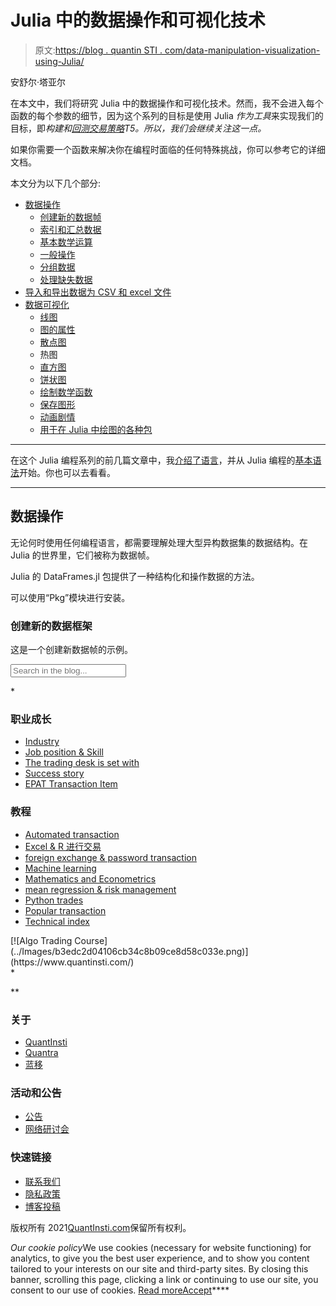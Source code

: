 # Julia 中的数据操作和可视化技术

> 原文:[https://blog . quantin STI . com/data-manipulation-visualization-using-Julia/](https://blog.quantinsti.com/data-manipulation-visualization-using-julia/)

安舒尔·塔亚尔

在本文中，我们将研究 Julia 中的数据操作和可视化技术。然而，我不会进入每个函数的每个参数的细节，因为这个系列的目标是使用 Julia *作为工具*来实现我们的目标，即*构建和[回测交易策略](https://quantra.quantinsti.com/course/backtesting-trading-strategies)T5。所以，我们会继续关注这一点。*

如果你需要一个函数来解决你在编程时面临的任何特殊挑战，你可以参考它的详细文档。

本文分为以下几个部分:

*   [数据操作](#data-manipulation)
    *   [创建新的数据帧](#creating-new-dataframes)
    *   [索引和汇总数据](#indexing-and-summarising-data)
    *   [基本数学运算](#basic-mathematical-operations)
    *   [一般操作](#general-operations)
    *   [分组数据](#grouping-data)
    *   [处理缺失数据](#dealing-with-missing-data)
*   [导入和导出数据为 CSV 和 excel 文件](#importing-and-exporting-data-as-csv-and-excel-files)
*   [数据可视化](#data-visualization)
    *   [线图](#line-plot)
    *   [图的属性](#attributes-of-a-plot)
    *   [散点图](#scatter-plot)
    *   热图
    *   [直方图](#histogram)
    *   [饼状图](#pie-chart)
    *   [绘制数学函数](#plotting-mathematical-functions)
    *   [保存图形](#saving-plots)
    *   [动画剧情](#animated-plots)
    *   [用于在 Julia 中绘图的各种包](#various-packages-for-plotting-in-julia)

* * *

在这个 Julia 编程系列的前几篇文章中，我[介绍了语言](/julia-programming/)，并从 Julia 编程的[基本语法](/julia-syntax/)开始。你也可以去看看。

* * *

## 数据操作

无论何时使用任何编程语言，都需要理解处理大型异构数据集的数据结构。在 Julia 的世界里，它们被称为数据帧。

Julia 的 DataFrames.jl 包提供了一种结构化和操作数据的方法。

可以使用“Pkg”模块进行安装。

### 创建新的数据框架

这是一个创建新数据帧的示例。

<aside id="sidebar" role="complementary" class="grid-30 tablet-grid-30 hide-on-tablet hide-on-mobile">

<section class="widget search custom-search">

<form action="" method="get" class="hide-on-tablet hide-on-mobile"><input type="text" name="s" value="" aria-label="search" class="search-field-mobile" placeholder="Search in the blog..." required=""> </form>

</section>

 *<section class="custom-side-bar">

### 职业成长

*   [Industry](https://blog.quantinsti.com/tag/industry)
*   [Job position & Skill](https://blog.quantinsti.com/tag/jobs-skills)
*   [The trading desk is set with](https://blog.quantinsti.com/tag/trading-desk-setup)
*   [Success story](https://blog.quantinsti.com/tag/success-stories)
*   [EPAT Transaction Item](https://blog.quantinsti.com/tag/epat-trading-projects)

### 教程

*   [Automated transaction](https://blog.quantinsti.com/tag/automated-trading)
*   [Excel & R 进行交易](https://blog.quantinsti.com/tag/excel-r-for-trading)
*   [foreign exchange & password transaction](https://blog.quantinsti.com/tag/forex-crypto-trading)
*   [Machine learning](https://blog.quantinsti.com/tag/machine-learning)
*   [Mathematics and Econometrics](https://blog.quantinsti.com/tag/mathematics-econometrics)
*   [mean regression & risk management](https://blog.quantinsti.com/tag/mean-reversion-statistical-arbitrage)
*   [Python trades](https://blog.quantinsti.com/tag/python-for-trading)
*   [Popular transaction](https://blog.quantinsti.com/tag/sentiment-trading)
*   [Technical index](https://blog.quantinsti.com/tag/technical-indicators)

</section>

<section class="subscribe-custom">[![Algo Trading Course](../Images/b3edc2d04106cb34c8b09ce8d58c033e.png)](https://www.quantinsti.com/)</section>* </aside>

 **<footer id="footer" class="grid-container np-mobile">

### 关于

*   [QuantInsti](https://www.quantinsti.com/)
*   [Quantra](https://quantra.quantinsti.com/)
*   [蓝移](https://blueshift.quantinsti.com/)

### 活动和公告

*   [公告](https://blog.quantinsti.com/tag/announcements)
*   [网络研讨会](https://blog.quantinsti.com/tag/webinars)

### 快速链接

*   [联系我们](https://www.quantinsti.com/contact-us)
*   [隐私政策](https://www.quantinsti.com/privacy-policy)
*   [博客投稿](/blog-contribution-guidelines)

版权所有 2021[QuantInsti.com](https://www.quantinsti.com)保留所有权利。

[](javascript:void(0))</footer>

 *Our cookie policy*We use cookies (necessary for website functioning) for analytics, to give you the best user experience, and to show you content tailored to your interests on our site and third-party sites. By closing this banner, scrolling this page, clicking a link or continuing to use our site, you consent to our use of cookies. [Read more](https://www.quantinsti.com/privacy-policy#privacyPolicy)[Accept](javascript:;)****
